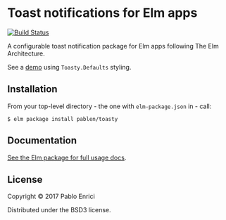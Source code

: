 # Toast notifications for Elm apps

[![Build Status](https://travis-ci.org/pablen/toasty.svg?branch=master)](https://travis-ci.org/pablen/toasty)

A configurable toast notification package for Elm apps following The Elm Architecture.

See a [demo](http://pablen-toasty-demo.surge.sh/) using `Toasty.Defaults` styling.


## Installation

From your top-level directory - the one with `elm-package.json` in - call:

```
$ elm package install pablen/toasty
```

## Documentation

[See the Elm package for full usage docs](http://package.elm-lang.org/packages/pablen/toasty/latest).

## License

Copyright © 2017 Pablo Enrici

Distributed under the BSD3 license.
